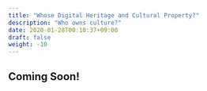 ```yaml
---
title: "Whose Digital Heritage and Cultural Property?"
description: "Who owns culture?"
date: 2020-01-28T00:10:37+09:00
draft: false
weight: -10
---
```


## Coming Soon!

